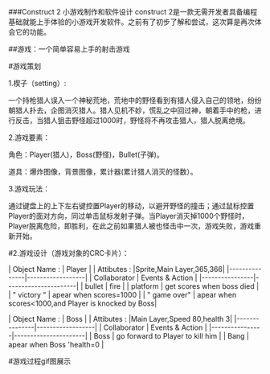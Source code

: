 ###Construct 2 小游戏制作和软件设计
construct 2是一款无需开发者具备编程基础就能上手体验的小游戏开发软件。之前有了初步了解和尝试，这次算是再次体会它的功能。

##游戏：一个简单容易上手的射击游戏

#游戏策划

1.楔子（setting）:

一个持枪猎人误入一个神秘荒地，荒地中的野怪看到有猎人侵入自己的领地，纷纷朝猎人扑去，企图消灭猎人。猎人见机不妙，慌乱之中回过神，朝着手中的枪，进行反击，当猎人狙击野怪超过1000时，野怪将不再攻击猎人，猎人脱离绝境。

2.游戏要素：

角色：Player(猎人)，Boss(野怪)，Bullet(子弹)。

道具：爆炸图像，背景图像，累计器(累计猎人消灭的怪数）。

3.游戏玩法：

通过键盘上的上下左右键控置Player的移动，以避开野怪的撞击；通过鼠标控置Player的面对方向，同过单击鼠标发射子弹。当Player消灭掉1000个野怪时，Player脱离危险，即胜利，在此之前如果猎人被也怪击中一次，游戏失败，游戏重新开始。

#2.游戏设计（游戏对象的CRC卡片）：

| Object Name :  |  Player   |
| Attibutes   :  |Sprite,Main Layer,365,366|
|---------------|------------------|
|  Collaborator  |    Events & Action  |
|----------------|----------------------|
|      bullet    |      fire            | 
|    platform    |   get scores when boss died |
|    " victory  "   |  apear when scores=1000 |
|   " game over"   |    apear when scores<1000,and Player is knocked by Boss|

| Object Name :  |  Boss          |
| Attibutes   :  |Main Layer,Speed 80,health 3|
|---------------|------------------|
|  Collaborator  |    Events & Action  |
|----------------|----------------------|
|       Boss     |   go forward to Player to kill him | 
|       Bang       |    apear  when Boss 'health=0     |
      

#游戏过程gif图展示
